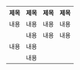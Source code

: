 <table>
  <tr>
    <th>제목</th>
    <th>제목</th>
    <th>제목</th>
    <th>제목</th>
  </tr>
  <tr>
    <td>내용</td>
    <td>내용</td>
    <td>내용</td>
    <td>내용</td>
  </tr>
  <tr>
    <td rowspan="3">내용</td><td>내용</td><td>내용</td>
    <td>내용</td>
  </tr>
  <tr>
    <td>내용</td>
  </tr>
  <tr>
    <td>내용</td>
  </tr>
</table>

